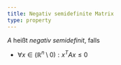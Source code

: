 ```yaml
---
title: Negativ semidefinite Matrix
type: property
---
```


$A$ heißt *negativ semidefinit*, falls
- $\forall x \in (\mathbb{R}^n \setminus 0) : x^TAx \le 0$